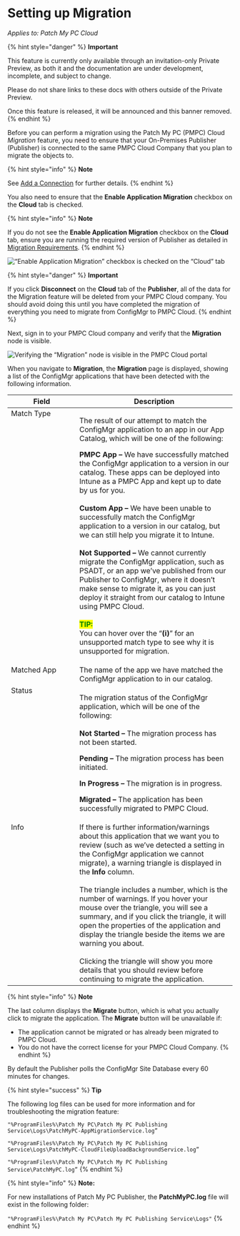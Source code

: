 # Setting up Migration

_Applies to: Patch My PC Cloud_

{% hint style="danger" %}
**Important**

This feature is currently only available through an invitation-only Private Preview, as both it and the documentation are under development, incomplete, and subject to change.

Please do not share links to these docs with others outside of the Private Preview.

Once this feature is released, it will be announced and this banner removed.
{% endhint %}

Before you can perform a migration using the Patch My PC (PMPC) Cloud _Migration_ feature, you need to ensure that your On-Premises Publisher (Publisher) is connected to the same PMPC Cloud Company that you plan to migrate the objects to.

{% hint style="info" %}
**Note**

See [Add a Connection](../cloud-administration/manage-cloud-connections/add-a-connection.md) for further details.
{% endhint %}

You also need to ensure that the **Enable Application Migration** checkbox on the **Cloud** tab is checked.

{% hint style="info" %}
**Note**

If you do not see the **Enable Application Migration** checkbox on the **Cloud** tab, ensure you are running the required version of Publisher as detailed in [Migration Requirements](migration-requirements.md).
{% endhint %}

![“Enable Application Migration” checkbox is checked on the “Cloud” tab](../../_images/image%20%282713%29.png%20"\"Enable%20Application%20Migration\"%20checkbox%20is%20checked%20on%20the%20\"Cloud\"%20tab")

{% hint style="danger" %}
**Important**

If you click **Disconnect** on the **Cloud** tab of the **Publisher**, all of the data for the Migration feature will be deleted from your PMPC Cloud company. You should avoid doing this until you have completed the migration of everything you need to migrate from ConfigMgr to PMPC Cloud.
{% endhint %}

Next, sign in to your PMPC Cloud company and verify that the **Migration** node is visible.

![Verifying the “Migration” node is visible in the PMPC Cloud portal](../../_images/image%20%282714%29.png%20"Verifying%20the%20\"Migration\"%20node%20is%20visible%20in%20the%20PMPC%20Cloud%20portal")

When you navigate to **Migration**, the **Migration** page is displayed, showing a list of the ConfigMgr applications that have been detected with the following information.

<table><thead><tr><th width="137" valign="top">Field</th><th>Description</th></tr></thead><tbody><tr><td valign="top">Match Type</td><td><p>The result of our attempt to match the ConfigMgr application to an app in our App Catalog, which will be one of the following:</p><p></p><p><strong>PMPC App –</strong> We have successfully matched the ConfigMgr application to a version in our catalog. These apps can be deployed into Intune as a PMPC App and kept up to date by us for you.<br><br><strong>Custom App –</strong> We have been unable to successfully match the ConfigMgr application to a version in our catalog, but we can still help you migrate it to Intune.<br><br><strong>Not Supported –</strong> We cannot currently migrate the ConfigMgr application, such as PSADT, or an app we’ve published from our Publisher to ConfigMgr, where it doesn’t make sense to migrate it, as you can just deploy it straight from our catalog to Intune using PMPC Cloud.<br><br><mark style="color:green;"><strong>TIP:</strong></mark><br>You can hover over the “<strong>(i)</strong>” for an unsupported match type to see why it is unsupported for migration.</p></td></tr><tr><td valign="top">Matched App</td><td>The name of the app we have matched the ConfigMgr application to in our catalog.</td></tr><tr><td valign="top">Status</td><td><p>The migration status of the ConfigMgr application, which will be one of the following:<br><br><strong>Not Started –</strong> The migration process has not been started.</p><p><strong>Pending –</strong> The migration process has been initiated.</p><p><strong>In Progress –</strong> The migration is in progress.</p><p><strong>Migrated –</strong> The application has been successfully migrated to PMPC Cloud.</p></td></tr><tr><td valign="top">Info</td><td>If there is further information/warnings about this application that we want you to review (such as we’ve detected a setting in the ConfigMgr application we cannot migrate), a warning triangle is displayed in the <strong>Info</strong> column.<br><br>The triangle includes a number, which is the number of warnings. If you hover your mouse over the triangle, you will see a summary, and if you click the triangle, it will open the properties of the application and display the triangle beside the items we are warning you about.<br><br>Clicking the triangle will show you more details that you should review before continuing to migrate the application.</td></tr></tbody></table>

{% hint style="info" %}
**Note**

The last column displays the **Migrate** button, which is what you actually click to migrate the application. The **Migrate** button will be unavailable if:

* The application cannot be migrated or has already been migrated to PMPC Cloud.
* You do not have the correct license for your PMPC Cloud Company.
{% endhint %}

By default the Publisher polls the ConfigMgr Site Database every 60 minutes for changes.

{% hint style="success" %}
**Tip**

The following log files can be used for more information and for troubleshooting the migration feature:

`"%ProgramFiles%\Patch My PC\Patch My PC Publishing Service\Logs\PatchMyPC-AppMigrationService.log”`&#x20;

`"%ProgramFiles%\Patch My PC\Patch My PC Publishing Service\Logs\PatchMyPC-CloudFileUploadBackgroundService.log”`

`"%ProgramFiles%\Patch My PC\Patch My PC Publishing Service\PatchMyPC.log”`
{% endhint %}

{% hint style="info" %}
**Note:**

For new installations of Patch My PC Publisher, the **PatchMyPC.log** file will exist in the following folder:

`"%ProgramFiles%\Patch My PC\Patch My PC Publishing Service\Logs"`
{% endhint %}
